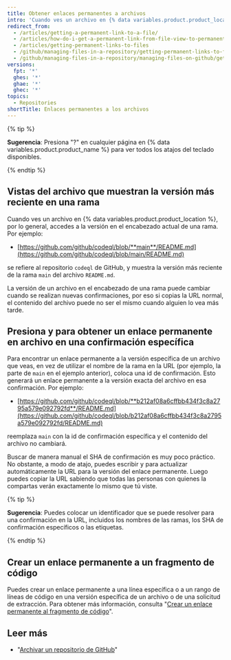 ```yaml
---
title: Obtener enlaces permanentes a archivos
intro: 'Cuando ves un archivo en {% data variables.product.product_location %}, puedes presionar la tecla "y" para actualizar la URL y obtener un enlace permanente para la versión exacta del archivo que estás viendo.'
redirect_from:
  - /articles/getting-a-permanent-link-to-a-file/
  - /articles/how-do-i-get-a-permanent-link-from-file-view-to-permanent-blob-url/
  - /articles/getting-permanent-links-to-files
  - /github/managing-files-in-a-repository/getting-permanent-links-to-files
  - /github/managing-files-in-a-repository/managing-files-on-github/getting-permanent-links-to-files
versions:
  fpt: '*'
  ghes: '*'
  ghae: '*'
  ghec: '*'
topics:
  - Repositories
shortTitle: Enlaces permanentes a los archivos
---
```


{% tip %}

**Sugerencia**: Presiona "?" en cualquier página en {% data variables.product.product_name %} para ver todos los atajos del teclado disponibles.

{% endtip %}

## Vistas del archivo que muestran la versión más reciente en una rama

Cuando ves un archivo en {% data variables.product.product_location %}, por lo general, accedes a la versión en el encabezado actual de una rama.  Por ejemplo:

* [https://github.com/github/codeql/blob/**main**/README.md](https://github.com/github/codeql/blob/main/README.md)

se refiere al repositorio `codeql` de GitHub, y muestra la versión más reciente de la rama `main` del archivo `README.md`.

La versión de un archivo en el encabezado de una rama puede cambiar cuando se realizan nuevas confirmaciones, por eso si copias la URL normal, el contenido del archivo puede no ser el mismo cuando alguien lo vea más tarde.

## Presiona <kbd>y</kbd> para obtener un enlace permanente en archivo en una confirmación específica

Para encontrar un enlace permanente a la versión específica de un archivo que veas, en vez de utilizar el nombre de la rama en la URL (por ejemplo, la parte de `main` en el ejemplo anterior), coloca una id de confirmación.  Esto generará un enlace permanente a la versión exacta del archivo en esa confirmación.  Por ejemplo:

* [https://github.com/github/codeql/blob/**b212af08a6cffbb434f3c8a2795a579e092792fd**/README.md](https://github.com/github/codeql/blob/b212af08a6cffbb434f3c8a2795a579e092792fd/README.md)

reemplaza `main` con la id de confirmación específica y el contenido del archivo no cambiará.

Buscar de manera manual el SHA de confirmación es muy poco práctico. No obstante, a modo de atajo, puedes escribir <kbd>y</kbd> para actualizar automáticamente la URL para la versión del enlace permanente.  Luego puedes copiar la URL sabiendo que todas las personas con quienes la compartas verán exactamente lo mismo que tú viste.

{% tip %}

**Sugerencia**: Puedes colocar un identificador que se puede resolver para una confirmación en la URL, incluidos los nombres de las ramas, los SHA de confirmación específicos o las etiquetas.

{% endtip %}

## Crear un enlace permanente a un fragmento de código

Puedes crear un enlace permanente a una línea específica o a un rango de líneas de código en una versión específica de un archivo o de una solicitud de extracción. Para obtener más información, consulta "[Crear un enlace permanente al fragmento de código](/articles/creating-a-permanent-link-to-a-code-snippet/)".

## Leer más

- "[Archivar un repositorio de GitHub](/articles/archiving-a-github-repository)"
